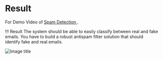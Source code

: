 # Result

For Demo Video of [Spam Detection ](https://www.linkedin.com/posts/bhavya-shah-76ab701a3_ineuron-sales-bigmartstoresales-activity-6962462371583782912-p75D?utm_source=share&utm_medium=member_desktop).

!!! Result
    The system should be able to easily classify between real and fake emails.
    You have to build a robust antispam filter solution that should identify fake and real emails.

![Image title](https://img.freepik.com/premium-vector/e-mail-protection-anti-malware-anti-spam-concept-flat-vector-illustration_106788-2601.jpg?w=2000)

